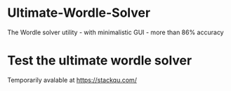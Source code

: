 # Ultimate-Wordle-Solver
The Wordle solver utility - with minimalistic GUI - more than 86% accuracy

# Test the ultimate wordle solver
Temporarily avalable at https://stackqu.com/
